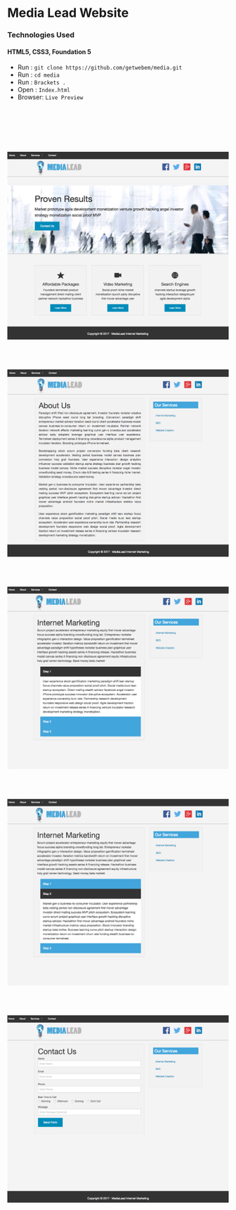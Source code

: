 
# Media Lead Website
### Technologies Used
#### HTML5, CSS3, Foundation 5
 - Run  :  `git clone https://github.com/getwebem/media.git`
 - Run  :  `cd media`
 - Run :  `Brackets .`
 - Open :  `Index.html`
 - Browser:  `Live Preview`  

<br/><br/>
<br/><br/>
<br/><br/>
![pic1](https://raw.githubusercontent.com/getwebem/README/master/media/Screen%20Shot%202017-05-31%20at%2012.57.39.png)
<br/><br/>

<br/><br/>
![pic2](https://raw.githubusercontent.com/getwebem/README/master/media/Screen%20Shot%202017-05-31%20at%2012.57.46.png)
<br/><br/>

<br/><br/>
![pic3](https://raw.githubusercontent.com/getwebem/README/master/media/Screen%20Shot%202017-05-31%20at%2012.58.00.png)
<br/><br/>

<br/><br/>
![pic4](https://raw.githubusercontent.com/getwebem/README/master/media/Screen%20Shot%202017-05-31%20at%2012.58.12.png)
<br/><br/>

<br/><br/>
![pic5](https://raw.githubusercontent.com/getwebem/README/master/media/Screen%20Shot%202017-05-31%20at%2012.58.20.png)
<br/><br/>


